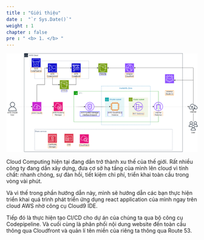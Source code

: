 ```yaml
---
title : "Giới thiệu"
date :  "`r Sys.Date()`" 
weight : 1 
chapter : false
pre : " <b> 1. </b> "
---
```

 
![IMAGE](/images/1-introduce/001-introduce.png)

Cloud Computing hiện tại đang dần trở thành xu thế của thế giới. Rất nhiều công ty đang dần xây dựng, đưa cơ sở hạ tầng cùa mình lên cloud vì tính chất: nhanh chóng, sự đàn hồi, tiết kiệm chi phí, triển khai toàn cầu trong vòng vài phút.

Và vì thế trong phần hướng dẫn này, mình sẽ hướng dẫn các bạn thực hiện triển khai quá trình phát triển ứng dụng react application của mình ngay trên cloud AWS nhờ công cụ Cloud9 IDE. 

Tiếp đó là thực hiện tạo CI/CD cho dự án của chúng ta qua bộ công cụ Codepipeline.
Và cuối cùng là phân phối nội dung website đến toàn cầu thông qua Cloudfront và quản lí tên miền của riêng ta thông qua Route 53.
